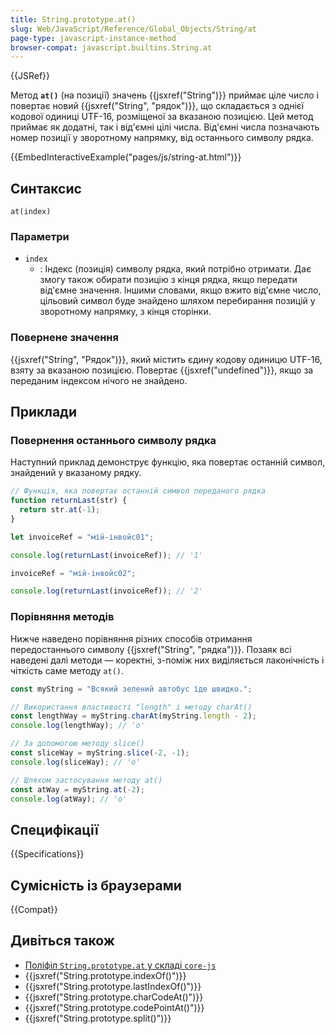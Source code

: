 ```yaml
---
title: String.prototype.at()
slug: Web/JavaScript/Reference/Global_Objects/String/at
page-type: javascript-instance-method
browser-compat: javascript.builtins.String.at
---
```


{{JSRef}}

Метод **`at()`** (на позиції) значень {{jsxref("String")}} приймає ціле число і повертає новий {{jsxref("String", "рядок")}}, що складається з однієї кодової одиниці UTF-16, розміщеної за вказаною позицією. Цей метод приймає як додатні, так і від'ємні цілі числа. Від'ємні числа позначають номер позиції у зворотному напрямку, від останнього символу рядка.

{{EmbedInteractiveExample("pages/js/string-at.html")}}

## Синтаксис

```js-nolint
at(index)
```

### Параметри

- `index`
  - : Індекс (позиція) символу рядка, який потрібно отримати. Дає змогу також обирати позицію з кінця рядка, якщо передати від'ємне значення. Іншими словами, якщо вжито від'ємне число, цільовий символ буде знайдено шляхом перебирання позицій у зворотному напрямку, з кінця сторінки.

### Повернене значення

{{jsxref("String", "Рядок")}}, який містить єдину кодову одиницю UTF-16, взяту за вказаною позицією. Повертає {{jsxref("undefined")}}, якщо за переданим індексом нічого не знайдено.

## Приклади

### Повернення останнього символу рядка

Наступний приклад демонструє функцію, яка повертає останній символ, знайдений у вказаному рядку.

```js
// Функція, яка повертає останній символ переданого рядка
function returnLast(str) {
  return str.at(-1);
}

let invoiceRef = "мій-інвойс01";

console.log(returnLast(invoiceRef)); // '1'

invoiceRef = "мій-інвойс02";

console.log(returnLast(invoiceRef)); // '2'
```

### Порівняння методів

Нижче наведено порівняння різних способів отримання передостаннього символу {{jsxref("String", "рядка")}}. Позаяк всі наведені далі методи — коректні, з-поміж них виділяється лаконічність і чіткість саме методу `at()`.

```js
const myString = "Всякий зелений автобус їде швидко.";

// Використання властивості "length" і методу charAt()
const lengthWay = myString.charAt(myString.length - 2);
console.log(lengthWay); // 'о'

// За допомогою методу slice()
const sliceWay = myString.slice(-2, -1);
console.log(sliceWay); // 'о'

// Шляхом застосування методу at()
const atWay = myString.at(-2);
console.log(atWay); // 'о'
```

## Специфікації

{{Specifications}}

## Сумісність із браузерами

{{Compat}}

## Дивіться також

- [Поліфіл `String.prototype.at` у складі `core-js`](https://github.com/zloirock/core-js#ecmascript-string-and-regexp)
- {{jsxref("String.prototype.indexOf()")}}
- {{jsxref("String.prototype.lastIndexOf()")}}
- {{jsxref("String.prototype.charCodeAt()")}}
- {{jsxref("String.prototype.codePointAt()")}}
- {{jsxref("String.prototype.split()")}}
